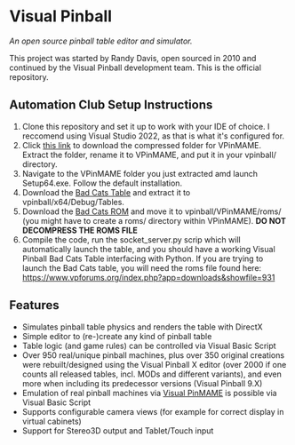 # Visual Pinball

*An open source pinball table editor and simulator.*

This project was started by Randy Davis, open sourced in 2010 and continued by the Visual Pinball development team. This is the official repository.

## Automation Club Setup Instructions
1) Clone this repository and set it up to work with your IDE of choice. I reccomend using Visual Studio 2022, as that is what it's configured for.
2) Click [this link](https://github.com/vpinball/pinmame/releases/download/v3.4-336-cb9701e/Main.Download.-.VPinMAME34_Minimal.zip) to download the compressed folder for VPinMAME. Extract the folder, rename it to VPinMAME, and put it in your vpinball/ directory.
3) Navigate to the VPinMAME folder you just extracted amd launch Setup64.exe. Follow the default installation.
4) Download the [Bad Cats Table](https://www.vpforums.org/index.php?app=downloads&module=display&section=download&do=do_download&hash=0ad987d3b683c7b9c9db4b8bdbd9dc8a&id=77588) and extract it to vpinball/x64/Debug/Tables.
5) Download the [Bad Cats ROM](https://www.vpforums.org/index.php?app=downloads&module=display&section=download&do=do_download&hash=7317d227db5b5198c86a5b7f2b828535&id=15548) and move it to vpinball/VPinMAME/roms/ (you might have to create a roms/ directory within VPinMAME). **DO NOT DECOMPRESS THE ROMS FILE**
6) Compile the code, run the socket_server.py scrip which will automatically launch the table, and you should have a working Visual Pinball Bad Cats Table interfacing with Python. 
If you are trying to launch the Bad Cats table, you will need the roms file found here: https://www.vpforums.org/index.php?app=downloads&showfile=931


## Features

- Simulates pinball table physics and renders the table with DirectX
- Simple editor to (re-)create any kind of pinball table
- Table logic (and game rules) can be controlled via Visual Basic Script
- Over 950 real/unique pinball machines, plus over 350 original creations were rebuilt/designed using the Visual Pinball X editor (over 2000 if one counts all released tables, incl. MODs and different variants), and even more when including its predecessor versions (Visual Pinball 9.X)
- Emulation of real pinball machines via [Visual PinMAME](https://github.com/vpinball/pinmame) is possible via Visual Basic Script
- Supports configurable camera views (for example for correct display in virtual cabinets)
- Support for Stereo3D output and Tablet/Touch input
